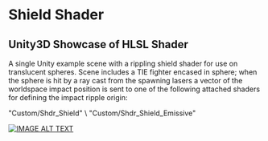 # Shield Shader
## Unity3D Showcase of HLSL Shader

A single Unity example scene with a rippling shield shader for use on translucent spheres. Scene includes a TIE fighter encased in sphere; when the sphere is hit by a ray cast from the spawning lasers a vector of the worldspace impact position is sent to one of the following attached shaders for defining the impact ripple origin: 

"Custom/Shdr_Shield" \\
"Custom/Shdr_Shield_Emissive"

[![IMAGE ALT TEXT](http://img.youtube.com/vi/QE9thb1V6xA/0.jpg)](https://www.youtube.com/watch?v=QE9thb1V6xA&feature=share "Tie Fighter Shield Shader")

